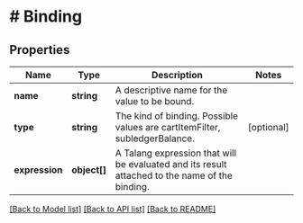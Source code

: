 # # Binding

## Properties

Name | Type | Description | Notes
------------ | ------------- | ------------- | -------------
**name** | **string** | A descriptive name for the value to be bound. | 
**type** | **string** | The kind of binding. Possible values are cartItemFilter, subledgerBalance. | [optional] 
**expression** | **object[]** | A Talang expression that will be evaluated and its result attached to the name of the binding. | 

[[Back to Model list]](../../README.md#documentation-for-models) [[Back to API list]](../../README.md#documentation-for-api-endpoints) [[Back to README]](../../README.md)


